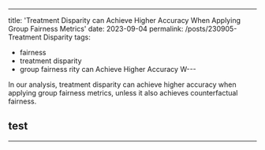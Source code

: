 ---
title: 'Treatment Disparity can Achieve Higher Accuracy When Applying Group Fairness Metrics'
date: 2023-09-04
permalink: /posts/230905-Treatment Disparity
tags:
  - fairness
  - treatment disparity
  - group fairness
rity can Achieve Higher Accuracy W---

In our analysis, treatment disparity can achieve higher accuracy when applying group fairness metrics, unless it also achieves counterfactual fairness.



## test

------